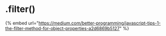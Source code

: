 # .filter\(\)

{% embed url="https://medium.com/better-programming/javascript-tips-1-the-filter-method-for-object-properties-a2d6869b5127" %}


